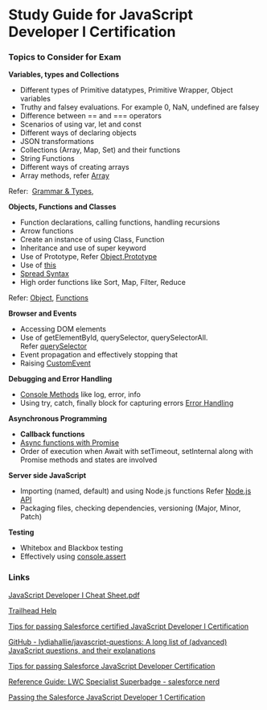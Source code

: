 # Study Guide for JavaScript Developer I Certification

### **Topics to Consider for Exam**

**Variables, types and Collections**

- Different types of Primitive datatypes, Primitive Wrapper, Object variables
- Truthy and falsey evaluations. For example 0, NaN, undefined are falsey
- Difference between == and === operators
- Scenarios of using var, let and const
- Different ways of declaring objects
- JSON transformations
- Collections (Array, Map, Set) and their functions
- String Functions
- Different ways of creating arrays
- Array methods, refer [Array](https://developer.mozilla.org/en-US/docs/Web/JavaScript/Reference/Global_Objects/Array)

Refer:  [Grammar & Types](https://developer.mozilla.org/en-US/docs/Web/JavaScript/Guide/Grammar_and_Types),

**Objects, Functions and Classes**

- Function declarations, calling functions, handling recursions
- Arrow functions
- Create an instance of using Class, Function
- Inheritance and use of super keyword
- Use of Prototype, Refer [Object,Prototype](https://developer.mozilla.org/en-US/docs/Learn/JavaScript/Objects/Object_prototypes)
- Use of [this](https://developer.mozilla.org/en-US/docs/Web/JavaScript/Reference/Operators/this)
- [Spread Syntax](https://developer.mozilla.org/en-US/docs/Web/JavaScript/Reference/Operators/Spread_syntax)
- High order functions like Sort, Map, Filter, Reduce

Refer: [Object](https://developer.mozilla.org/en-US/docs/Web/JavaScript/Reference/Global_Objects/Object), [Functions](https://developer.mozilla.org/en-US/docs/Web/JavaScript/Guide/Functions)

**Browser and Events**

- Accessing DOM elements
- Use of getElementById, querySelector, querySelectorAll. Refer [querySelector](https://developer.mozilla.org/en-US/docs/Web/API/Element/querySelector)
- Event propagation and effectively stopping that
- Raising [CustomEvent](https://developer.mozilla.org/en-US/docs/Web/API/CustomEvent/CustomEvent)

**Debugging and Error Handling**

- [Console Methods](https://developer.mozilla.org/en-US/docs/Web/API/Console) like log, error, info
- Using try, catch, finally block for capturing errors [Error Handling](https://developer.mozilla.org/en-US/docs/Web/JavaScript/Guide/Control_flow_and_error_handling)

**Asynchronous Programming**

- **Callback functions**
- [Async functions with Promise](https://developer.mozilla.org/en-US/docs/Web/JavaScript/Reference/Statements/async_function)
- Order of execution when Await with setTimeout, setInternal along with Promise methods and states are involved

**Server side JavaScript**

- Importing (named, default) and using Node.js functions Refer [Node.js API](https://nodejs.org/api/)
- Packaging files, checking dependencies, versioning (Major, Minor, Patch)

**Testing**

- Whitebox and Blackbox testing
- Effectively using [console.assert](https://developer.mozilla.org/en-US/docs/Web/API/console/assert)

### Links
[JavaScript Developer I Cheat Sheet.pdf](https://github.com/fellipySaldanha/JavaScript-Developer-I-Certification/files/8741633/JavaScript.Developer.I.Cheat.Sheet.pdf)

[Trailhead Help](https://trailhead.salesforce.com/help?article=Salesforce-Certified-JavaScript-Developer-I-Exam-Guide)

[Tips for passing Salesforce certified JavaScript Developer I Certification](http://santanuboral.blogspot.com/2020/08/SFDC-JavaScriptDevI-Cert.html)

[GitHub - lydiahallie/javascript-questions: A long list of (advanced) JavaScript questions, and their explanations](https://github.com/lydiahallie/javascript-questions)

[Tips for passing Salesforce JavaScript Developer Certification](https://avionsalesforce.blogspot.com/2020/08/tips-for-passing-salesforce-javascript.html?m=1)

[Reference Guide: LWC Specialist Superbadge - salesforce nerd](https://salesforcenerd.com/reference-guide-lwc-specialist-superbadge/)

[Passing the Salesforce JavaScript Developer 1 Certification](http://bobbuzzard.blogspot.com/2020/07/passing-javascript-developer-1.html?m=1)
